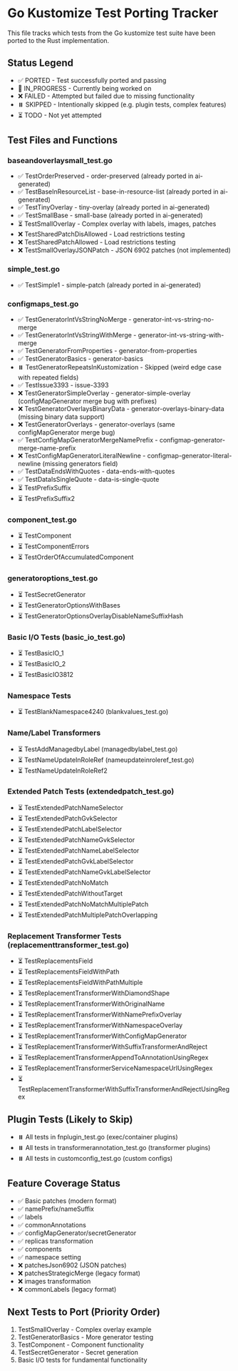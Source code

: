 # Go Kustomize Test Porting Tracker

This file tracks which tests from the Go kustomize test suite have been ported to the Rust implementation.

## Status Legend
- ✅ PORTED - Test successfully ported and passing
- 🔄 IN_PROGRESS - Currently being worked on
- ❌ FAILED - Attempted but failed due to missing functionality
- ⏸️ SKIPPED - Intentionally skipped (e.g. plugin tests, complex features)
- ⏳ TODO - Not yet attempted

## Test Files and Functions

### baseandoverlaysmall_test.go
- ✅ TestOrderPreserved - order-preserved (already ported in ai-generated)
- ✅ TestBaseInResourceList - base-in-resource-list (already ported in ai-generated) 
- ✅ TestTinyOverlay - tiny-overlay (already ported in ai-generated)
- ✅ TestSmallBase - small-base (already ported in ai-generated)
- ⏳ TestSmallOverlay - Complex overlay with labels, images, patches
- ❌ TestSharedPatchDisAllowed - Load restrictions testing
- ❌ TestSharedPatchAllowed - Load restrictions testing  
- ❌ TestSmallOverlayJSONPatch - JSON 6902 patches (not implemented)

### simple_test.go
- ✅ TestSimple1 - simple-patch (already ported in ai-generated)

### configmaps_test.go  
- ✅ TestGeneratorIntVsStringNoMerge - generator-int-vs-string-no-merge
- ✅ TestGeneratorIntVsStringWithMerge - generator-int-vs-string-with-merge
- ✅ TestGeneratorFromProperties - generator-from-properties
- ✅ TestGeneratorBasics - generator-basics
- ⏸️ TestGeneratorRepeatsInKustomization - Skipped (weird edge case with repeated fields)
- ✅ TestIssue3393 - issue-3393
- ❌ TestGeneratorSimpleOverlay - generator-simple-overlay (configMapGenerator merge bug with prefixes)
- ❌ TestGeneratorOverlaysBinaryData - generator-overlays-binary-data (missing binary data support)
- ❌ TestGeneratorOverlays - generator-overlays (same configMapGenerator merge bug)
- ✅ TestConfigMapGeneratorMergeNamePrefix - configmap-generator-merge-name-prefix
- ❌ TestConfigMapGeneratorLiteralNewline - configmap-generator-literal-newline (missing generators field)
- ✅ TestDataEndsWithQuotes - data-ends-with-quotes
- ✅ TestDataIsSingleQuote - data-is-single-quote
- ⏳ TestPrefixSuffix
- ⏳ TestPrefixSuffix2

### component_test.go
- ⏳ TestComponent
- ⏳ TestComponentErrors
- ⏳ TestOrderOfAccumulatedComponent

### generatoroptions_test.go
- ⏳ TestSecretGenerator
- ⏳ TestGeneratorOptionsWithBases
- ⏳ TestGeneratorOptionsOverlayDisableNameSuffixHash

### Basic I/O Tests (basic_io_test.go)
- ⏳ TestBasicIO_1
- ⏳ TestBasicIO_2  
- ⏳ TestBasicIO3812

### Namespace Tests
- ⏳ TestBlankNamespace4240 (blankvalues_test.go)

### Name/Label Transformers
- ⏳ TestAddManagedbyLabel (managedbylabel_test.go)
- ⏳ TestNameUpdateInRoleRef (nameupdateinroleref_test.go)
- ⏳ TestNameUpdateInRoleRef2

### Extended Patch Tests (extendedpatch_test.go)
- ⏳ TestExtendedPatchNameSelector
- ⏳ TestExtendedPatchGvkSelector
- ⏳ TestExtendedPatchLabelSelector
- ⏳ TestExtendedPatchNameGvkSelector
- ⏳ TestExtendedPatchNameLabelSelector
- ⏳ TestExtendedPatchGvkLabelSelector
- ⏳ TestExtendedPatchNameGvkLabelSelector
- ⏳ TestExtendedPatchNoMatch
- ⏳ TestExtendedPatchWithoutTarget
- ⏳ TestExtendedPatchNoMatchMultiplePatch
- ⏳ TestExtendedPatchMultiplePatchOverlapping

### Replacement Transformer Tests (replacementtransformer_test.go)
- ⏳ TestReplacementsField
- ⏳ TestReplacementsFieldWithPath
- ⏳ TestReplacementsFieldWithPathMultiple
- ⏳ TestReplacementTransformerWithDiamondShape
- ⏳ TestReplacementTransformerWithOriginalName
- ⏳ TestReplacementTransformerWithNamePrefixOverlay
- ⏳ TestReplacementTransformerWithNamespaceOverlay
- ⏳ TestReplacementTransformerWithConfigMapGenerator
- ⏳ TestReplacementTransformerWithSuffixTransformerAndReject
- ⏳ TestReplacementTransformerAppendToAnnotationUsingRegex
- ⏳ TestReplacementTransformerServiceNamespaceUrlUsingRegex
- ⏳ TestReplacementTransformerWithSuffixTransformerAndRejectUsingRegex

## Plugin Tests (Likely to Skip)
- ⏸️ All tests in fnplugin_test.go (exec/container plugins)
- ⏸️ All tests in transformerannotation_test.go (transformer plugins)
- ⏸️ All tests in customconfig_test.go (custom configs)

## Feature Coverage Status
- ✅ Basic patches (modern format)
- ✅ namePrefix/nameSuffix  
- ✅ labels
- ✅ commonAnnotations
- ✅ configMapGenerator/secretGenerator
- ✅ replicas transformation
- ✅ components
- ✅ namespace setting
- ❌ patchesJson6902 (JSON patches)
- ❌ patchesStrategicMerge (legacy format)
- ❌ images transformation
- ❌ commonLabels (legacy format)

## Next Tests to Port (Priority Order)
1. TestSmallOverlay - Complex overlay example
2. TestGeneratorBasics - More generator testing  
3. TestComponent - Component functionality
4. TestSecretGenerator - Secret generation
5. Basic I/O tests for fundamental functionality